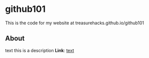 # github101
This is the code for my website at treasurehacks.github.io/github101

## About

text this is a description
**Link**: [text](https://www.google.com/)
